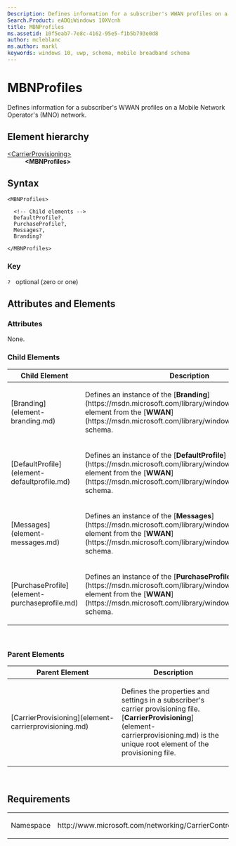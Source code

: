 ```yaml
---
Description: Defines information for a subscriber's WWAN profiles on a Mobile Network Operator's (MNO) network.
Search.Product: eADQiWindows 10XVcnh
title: MBNProfiles
ms.assetid: 10f5eab7-7e8c-4162-95e5-f1b5b793e0d8
author: mcleblanc
ms.author: markl
keywords: windows 10, uwp, schema, mobile broadband schema
---
```


# MBNProfiles


Defines information for a subscriber's WWAN profiles on a Mobile Network Operator's (MNO) network.

## Element hierarchy

<dl>
<dt><a href="element-carrierprovisioning.md">&lt;CarrierProvisioning&gt;</a></dt>
<dd><b>&lt;MBNProfiles&gt;</b></dd>
</dl>

## Syntax

``` syntax
<MBNProfiles>

  <!-- Child elements -->
  DefaultProfile?,
  PurchaseProfile?,
  Messages?,
  Branding?

</MBNProfiles>
```

### Key

`?`   optional (zero or one)

## Attributes and Elements


### Attributes

None.

### Child Elements

<table>
<colgroup>
<col width="50%" />
<col width="50%" />
</colgroup>
<thead>
<tr class="header">
<th>Child Element</th>
<th>Description</th>
</tr>
</thead>
<tbody>
<tr class="odd">
<td>[Branding](element-branding.md)</td>
<td><p>Defines an instance of the [<strong>Branding</strong>](https://msdn.microsoft.com/library/windows/apps/hh868446) element from the [<strong>WWAN</strong>](https://msdn.microsoft.com/library/windows/apps/hh868486) schema.</p></td>
</tr>
<tr class="even">
<td>[DefaultProfile](element-defaultprofile.md)</td>
<td><p>Defines an instance of the [<strong>DefaultProfile</strong>](https://msdn.microsoft.com/library/windows/apps/hh868453) element from the [<strong>WWAN</strong>](https://msdn.microsoft.com/library/windows/apps/hh868486) schema.</p></td>
</tr>
<tr class="odd">
<td>[Messages](element-messages.md)</td>
<td><p>Defines an instance of the [<strong>Messages</strong>](https://msdn.microsoft.com/library/windows/apps/hh868462) element from the [<strong>WWAN</strong>](https://msdn.microsoft.com/library/windows/apps/hh868486) schema.</p></td>
</tr>
<tr class="even">
<td>[PurchaseProfile](element-purchaseprofile.md)</td>
<td><p>Defines an instance of the [<strong>PurchaseProfile</strong>](https://msdn.microsoft.com/library/windows/apps/hh868470) element from the [<strong>WWAN</strong>](https://msdn.microsoft.com/library/windows/apps/hh868486) schema.</p></td>
</tr>
</tbody>
</table>

 

### Parent Elements

<table>
<colgroup>
<col width="50%" />
<col width="50%" />
</colgroup>
<thead>
<tr class="header">
<th>Parent Element</th>
<th>Description</th>
</tr>
</thead>
<tbody>
<tr class="odd">
<td>[CarrierProvisioning](element-carrierprovisioning.md)</td>
<td><p>Defines the properties and settings in a subscriber's carrier provisioning file. [<strong>CarrierProvisioning</strong>](element-carrierprovisioning.md) is the unique root element of the provisioning file.</p></td>
</tr>
</tbody>
</table>

 

## Requirements

<table>
<colgroup>
<col width="50%" />
<col width="50%" />
</colgroup>
<tbody>
<tr class="odd">
<td><p>Namespace</p></td>
<td><p>http://www.microsoft.com/networking/CarrierControl/v1</p></td>
</tr>
</tbody>
</table>

 

 



